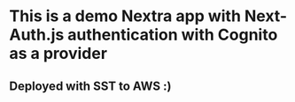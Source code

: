 # This is a demo Nextra app with Next-Auth.js authentication with Cognito as a provider

## Deployed with SST to AWS :)
